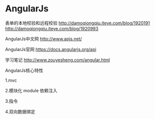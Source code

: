 # AngularJs
 表单的本地校验和远程校验
 http://damoqiongqiu.iteye.com/blog/1920191
  http://damoqiongqiu.iteye.com/blog/1920993

AngularJs中文网
http://www.apjs.net/

AngularJs官网
https://docs.angularjs.org/api


学习笔记
http://www.zouyesheng.com/angular.html

AngularJs核心特性

 1.mvc
 
 2.模块化 module 依赖注入

 3.指令

 4.双向数据绑定
 
